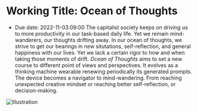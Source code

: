 # Working Title: Ocean of Thoughts
- Due date: 2022-11-03:09:00
The capitalist society keeps on driving us to more productivity in our task-based daily life. Yet we remain mind-wanderers, our thoughts drifting away. In our ocean of thoughts, we strive to get our bearings in new situtations, self-reflection, and general happiness with our lives. Yet we lack a certain rigor to how and when taking those moments of drift. *Ocean of Thoughts* aims to set a new course to different point of views and perspectives. It evolves as a thinking machine wearable renewing periodically its generated prompts. The device becomes a navigator to mind-wandering. From reaching unexpected creative mindset or reaching better self-reflection, or decision-making.

![Illustration](https://d2w9rnfcy7mm78.cloudfront.net/1889766/original_717fa12fab70e9069892f1172f311576.jpg?1521037668?bc=1)

